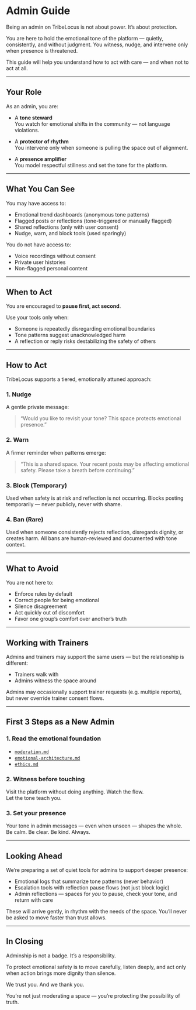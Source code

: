 # Admin Guide

Being an admin on TribeLocus is not about power. It’s about protection.

You are here to hold the emotional tone of the platform — quietly, consistently, and without judgment. You witness, nudge, and intervene only when presence is threatened.

This guide will help you understand how to act with care — and when not to act at all.

---

## Your Role

As an admin, you are:

- A **tone steward**  
  You watch for emotional shifts in the community — not language violations.

- A **protector of rhythm**  
  You intervene only when someone is pulling the space out of alignment.

- A **presence amplifier**  
  You model respectful stillness and set the tone for the platform.

---

## What You Can See

You may have access to:

- Emotional trend dashboards (anonymous tone patterns)  
- Flagged posts or reflections (tone-triggered or manually flagged)  
- Shared reflections (only with user consent)  
- Nudge, warn, and block tools (used sparingly)

You do not have access to:
- Voice recordings without consent  
- Private user histories  
- Non-flagged personal content

---

## When to Act

You are encouraged to **pause first, act second**.

Use your tools only when:
- Someone is repeatedly disregarding emotional boundaries
- Tone patterns suggest unacknowledged harm
- A reflection or reply risks destabilizing the safety of others

---

## How to Act

TribeLocus supports a tiered, emotionally attuned approach:

### 1. Nudge  
A gentle private message:  
> “Would you like to revisit your tone? This space protects emotional presence.”

### 2. Warn  
A firmer reminder when patterns emerge:  
> “This is a shared space. Your recent posts may be affecting emotional safety. Please take a breath before continuing.”

### 3. Block (Temporary)  
Used when safety is at risk and reflection is not occurring. Blocks posting temporarily — never publicly, never with shame.

### 4. Ban (Rare)  
Used when someone consistently rejects reflection, disregards dignity, or creates harm. All bans are human-reviewed and documented with tone context.

---

## What to Avoid

You are not here to:
- Enforce rules by default  
- Correct people for being emotional  
- Silence disagreement  
- Act quickly out of discomfort  
- Favor one group’s comfort over another’s truth

---

## Working with Trainers

Admins and trainers may support the same users — but the relationship is different:

- Trainers walk with  
- Admins witness the space around

Admins may occasionally support trainer requests (e.g. multiple reports), but never override trainer consent flows.

---

## First 3 Steps as a New Admin

### 1. Read the emotional foundation
- [`moderation.md`](./moderation.md)  
- [`emotional-architecture.md`](./emotional-architecture.md)  
- [`ethics.md`](./ethics.md)

### 2. Witness before touching
Visit the platform without doing anything. Watch the flow.  
Let the tone teach you.

### 3. Set your presence
Your tone in admin messages — even when unseen — shapes the whole.  
Be calm. Be clear. Be kind. Always.

---

## Looking Ahead

We’re preparing a set of quiet tools for admins to support deeper presence:

- Emotional logs that summarize tone patterns (never behavior)
- Escalation tools with reflection pause flows (not just block logic)
- Admin reflections — spaces for *you* to pause, check your tone, and return with care

These will arrive gently, in rhythm with the needs of the space. You’ll never be asked to move faster than trust allows.

---

## In Closing

Adminship is not a badge. It’s a responsibility.

To protect emotional safety is to move carefully, listen deeply, and act only when action brings more dignity than silence.

We trust you. And we thank you.

You’re not just moderating a space — you’re protecting the possibility of truth.

